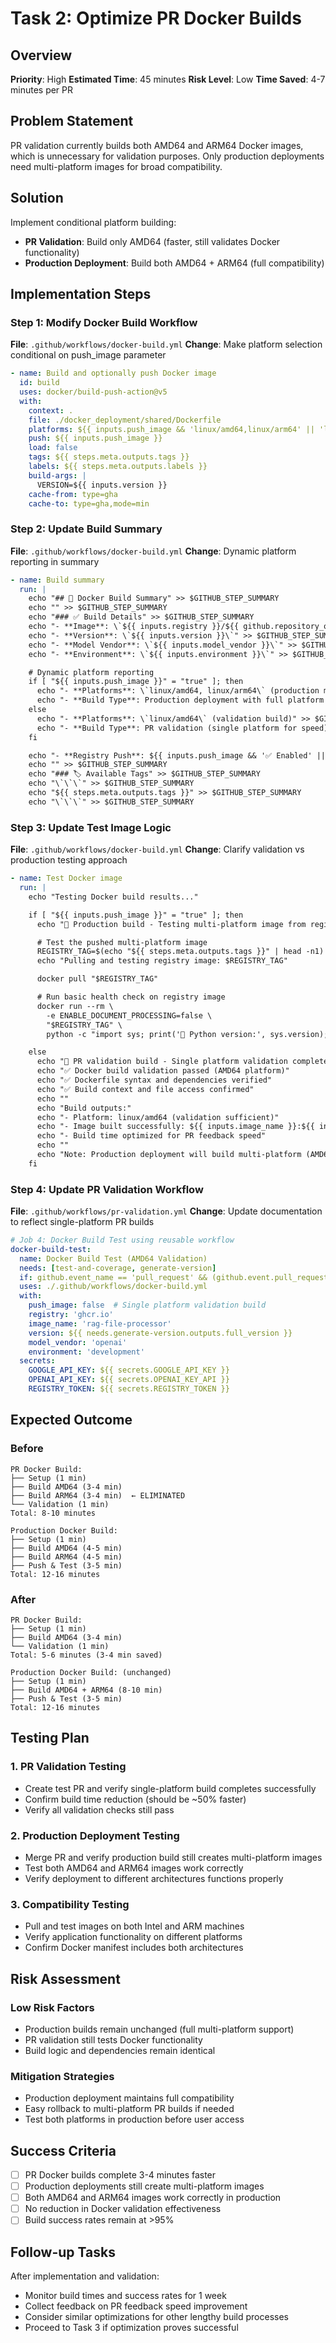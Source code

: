 # Task 2: Optimize PR Docker Builds

## Overview
**Priority**: High
**Estimated Time**: 45 minutes
**Risk Level**: Low
**Time Saved**: 4-7 minutes per PR

## Problem Statement
PR validation currently builds both AMD64 and ARM64 Docker images, which is unnecessary for validation purposes. Only production deployments need multi-platform images for broad compatibility.

## Solution
Implement conditional platform building:
- **PR Validation**: Build only AMD64 (faster, still validates Docker functionality)
- **Production Deployment**: Build both AMD64 + ARM64 (full compatibility)

## Implementation Steps

### Step 1: Modify Docker Build Workflow
**File**: `.github/workflows/docker-build.yml`
**Change**: Make platform selection conditional on push_image parameter

```yaml
- name: Build and optionally push Docker image
  id: build
  uses: docker/build-push-action@v5
  with:
    context: .
    file: ./docker_deployment/shared/Dockerfile
    platforms: ${{ inputs.push_image && 'linux/amd64,linux/arm64' || 'linux/amd64' }}
    push: ${{ inputs.push_image }}
    load: false
    tags: ${{ steps.meta.outputs.tags }}
    labels: ${{ steps.meta.outputs.labels }}
    build-args: |
      VERSION=${{ inputs.version }}
    cache-from: type=gha
    cache-to: type=gha,mode=min
```

### Step 2: Update Build Summary
**File**: `.github/workflows/docker-build.yml`
**Change**: Dynamic platform reporting in summary

```yaml
- name: Build summary
  run: |
    echo "## 🐳 Docker Build Summary" >> $GITHUB_STEP_SUMMARY
    echo "" >> $GITHUB_STEP_SUMMARY
    echo "### ✅ Build Details" >> $GITHUB_STEP_SUMMARY
    echo "- **Image**: \`${{ inputs.registry }}/${{ github.repository_owner }}/${{ inputs.image_name }}\`" >> $GITHUB_STEP_SUMMARY
    echo "- **Version**: \`${{ inputs.version }}\`" >> $GITHUB_STEP_SUMMARY
    echo "- **Model Vendor**: \`${{ inputs.model_vendor }}\`" >> $GITHUB_STEP_SUMMARY
    echo "- **Environment**: \`${{ inputs.environment }}\`" >> $GITHUB_STEP_SUMMARY

    # Dynamic platform reporting
    if [ "${{ inputs.push_image }}" = "true" ]; then
      echo "- **Platforms**: \`linux/amd64, linux/arm64\` (production multi-platform)" >> $GITHUB_STEP_SUMMARY
      echo "- **Build Type**: Production deployment with full platform support" >> $GITHUB_STEP_SUMMARY
    else
      echo "- **Platforms**: \`linux/amd64\` (validation build)" >> $GITHUB_STEP_SUMMARY
      echo "- **Build Type**: PR validation (single platform for speed)" >> $GITHUB_STEP_SUMMARY
    fi

    echo "- **Registry Push**: ${{ inputs.push_image && '✅ Enabled' || '❌ Validation only' }}" >> $GITHUB_STEP_SUMMARY
    echo "" >> $GITHUB_STEP_SUMMARY
    echo "### 🏷️ Available Tags" >> $GITHUB_STEP_SUMMARY
    echo "\`\`\`" >> $GITHUB_STEP_SUMMARY
    echo "${{ steps.meta.outputs.tags }}" >> $GITHUB_STEP_SUMMARY
    echo "\`\`\`" >> $GITHUB_STEP_SUMMARY
```

### Step 3: Update Test Image Logic
**File**: `.github/workflows/docker-build.yml`
**Change**: Clarify validation vs production testing approach

```yaml
- name: Test Docker image
  run: |
    echo "Testing Docker build results..."

    if [ "${{ inputs.push_image }}" = "true" ]; then
      echo "🚀 Production build - Testing multi-platform image from registry"

      # Test the pushed multi-platform image
      REGISTRY_TAG=$(echo "${{ steps.meta.outputs.tags }}" | head -n1)
      echo "Pulling and testing registry image: $REGISTRY_TAG"

      docker pull "$REGISTRY_TAG"

      # Run basic health check on registry image
      docker run --rm \
        -e ENABLE_DOCUMENT_PROCESSING=false \
        "$REGISTRY_TAG" \
        python -c "import sys; print('🐍 Python version:', sys.version); print('🏷️ Image version: ${{ inputs.version }}'); exec('try:\\n    from src.app import FolderFileProcessorApp\\n    from src.config import ConfigManager\\n    from src.core import FileProcessor\\n    print(\"✅ Core modules import successfully\")\\nexcept ImportError as e:\\n    print(f\"❌ Import error: {e}\")\\n    sys.exit(1)\\nprint(\"✅ Multi-platform Docker image test passed\")')"

    else
      echo "🧪 PR validation build - Single platform validation completed"
      echo "✅ Docker build validation passed (AMD64 platform)"
      echo "✅ Dockerfile syntax and dependencies verified"
      echo "✅ Build context and file access confirmed"
      echo ""
      echo "Build outputs:"
      echo "- Platform: linux/amd64 (validation sufficient)"
      echo "- Image built successfully: ${{ inputs.image_name }}:${{ inputs.version }}"
      echo "- Build time optimized for PR feedback speed"
      echo ""
      echo "Note: Production deployment will build multi-platform (AMD64 + ARM64)"
    fi
```

### Step 4: Update PR Validation Workflow
**File**: `.github/workflows/pr-validation.yml`
**Change**: Update documentation to reflect single-platform PR builds

```yaml
# Job 4: Docker Build Test using reusable workflow
docker-build-test:
  name: Docker Build Test (AMD64 Validation)
  needs: [test-and-coverage, generate-version]
  if: github.event_name == 'pull_request' && (github.event.pull_request.draft == false || github.event_name == 'workflow_dispatch')
  uses: ./.github/workflows/docker-build.yml
  with:
    push_image: false  # Single platform validation build
    registry: 'ghcr.io'
    image_name: 'rag-file-processor'
    version: ${{ needs.generate-version.outputs.full_version }}
    model_vendor: 'openai'
    environment: 'development'
  secrets:
    GOOGLE_API_KEY: ${{ secrets.GOOGLE_API_KEY }}
    OPENAI_API_KEY: ${{ secrets.OPENAI_KEY_API }}
    REGISTRY_TOKEN: ${{ secrets.REGISTRY_TOKEN }}
```

## Expected Outcome

### Before
```
PR Docker Build:
├── Setup (1 min)
├── Build AMD64 (3-4 min)
├── Build ARM64 (3-4 min)  ← ELIMINATED
└── Validation (1 min)
Total: 8-10 minutes

Production Docker Build:
├── Setup (1 min)
├── Build AMD64 (4-5 min)
├── Build ARM64 (4-5 min)
├── Push & Test (3-5 min)
Total: 12-16 minutes
```

### After
```
PR Docker Build:
├── Setup (1 min)
├── Build AMD64 (3-4 min)
└── Validation (1 min)
Total: 5-6 minutes (3-4 min saved)

Production Docker Build: (unchanged)
├── Setup (1 min)
├── Build AMD64 + ARM64 (8-10 min)
├── Push & Test (3-5 min)
Total: 12-16 minutes
```

## Testing Plan

### 1. PR Validation Testing
- Create test PR and verify single-platform build completes successfully
- Confirm build time reduction (should be ~50% faster)
- Verify all validation checks still pass

### 2. Production Deployment Testing
- Merge PR and verify production build still creates multi-platform images
- Test both AMD64 and ARM64 images work correctly
- Verify deployment to different architectures functions properly

### 3. Compatibility Testing
- Pull and test images on both Intel and ARM machines
- Verify application functionality on different platforms
- Confirm Docker manifest includes both architectures

## Risk Assessment

### Low Risk Factors
- Production builds remain unchanged (full multi-platform support)
- PR validation still tests Docker functionality
- Build logic and dependencies remain identical

### Mitigation Strategies
- Production deployment maintains full compatibility
- Easy rollback to multi-platform PR builds if needed
- Test both platforms in production before user access

## Success Criteria
- [ ] PR Docker builds complete 3-4 minutes faster
- [ ] Production deployments still create multi-platform images
- [ ] Both AMD64 and ARM64 images work correctly in production
- [ ] No reduction in Docker validation effectiveness
- [ ] Build success rates remain at >95%

## Follow-up Tasks
After implementation and validation:
- Monitor build times and success rates for 1 week
- Collect feedback on PR feedback speed improvement
- Consider similar optimizations for other lengthy build processes
- Proceed to Task 3 if optimization proves successful